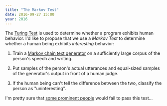 ```yaml
---
title: "The Markov Test"
date: 2016-09-27 15:00
year: 2016
---
```


The [Turing Test](https://en.wikipedia.org/wiki/Turing_test) is used to determine
whether a program exhibits human behavior.
I'd like to propose that we use a *Markov Test* to determine
whether a human being exhibits *interesting* behavior:

1.  Train a [Markov chain text generator](https://en.wikipedia.org/wiki/Markov_chain#Markov_text_generators)
    on a sufficiently large corpus of the person's speech and writing.

2.  Put samples of the person's actual utterances
    and equal-sized samples of the generator's output
    in front of a human judge.

3.  If the human being can't tell the difference between the two,
    classify the person as "uninteresting".

I'm pretty sure that [some prominent people](https://en.wikipedia.org/wiki/Donald_Trump)
would fail to pass this test...
